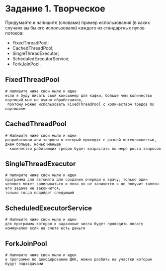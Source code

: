 # Задание 1. Творческое

Придумайте и напишите (словами) пример использования (в каких случаях вы бы его использовали) каждого из стандартных пулов потоков:

* FixedThreadPool;
* CachedThreadPool;
* SingleThreadExecutor;
* ScheduledExecutorService;
* ForkJoinPool.

## FixedThreadPool

```text
# Напишите ниже свои мыли и идеи
если я буду писать свой консьюмер для кафки, больше чем количество партиций мне не нужно обработчиков,
 поэтому можно использовать FixedThreadPool с количеством тредов по партициям
```

## CachedThreadPool

```text
# Напишите ниже свои мыли и идеи
разрабатываю апи запросы в который приходят с разной интенсивностью, днем больше, ночью меньше 
- количество работающих тредов будет возрастать по мере роста запросов
```

## SingleThreadExecutor

```text
# Напишите ниже свои мыли и идеи
программа для автомата для создания очереди к врачу, только один человек может записываться и пока он не запишется и не получит таллон его задача не закончится, 
только тогда подойдет следующий
```

## ScheduledExecutorService

```text
# Напишите ниже свои мыли и идеи
для программы которая в заданнные числа будет проводить оплату коммуналки если на счете есть деньги

```

## ForkJoinPool

```text
# Напишите ниже свои мыли и идеи
в программе по декодированию ДНК, можно разбить на участки которые будут подзадачами

```

